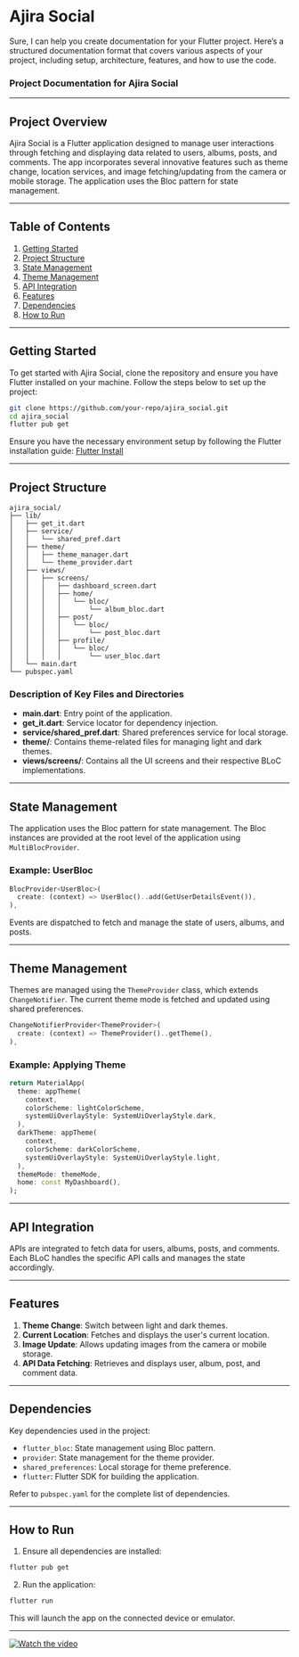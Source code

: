 # Ajira Social
Sure, I can help you create documentation for your Flutter project. Here’s a structured documentation format that covers various aspects of your project, including setup, architecture, features, and how to use the code.

### Project Documentation for Ajira Social

---

## Project Overview

Ajira Social is a Flutter application designed to manage user interactions through fetching and displaying data related to users, albums, posts, and comments. The app incorporates several innovative features such as theme change, location services, and image fetching/updating from the camera or mobile storage. The application uses the Bloc pattern for state management.

---

## Table of Contents

1. [Getting Started](#getting-started)
2. [Project Structure](#project-structure)
3. [State Management](#state-management)
4. [Theme Management](#theme-management)
5. [API Integration](#api-integration)
6. [Features](#features)
7. [Dependencies](#dependencies)
8. [How to Run](#how-to-run)

---

## Getting Started

To get started with Ajira Social, clone the repository and ensure you have Flutter installed on your machine. Follow the steps below to set up the project:

```bash
git clone https://github.com/your-repo/ajira_social.git
cd ajira_social
flutter pub get
```

Ensure you have the necessary environment setup by following the Flutter installation guide: [Flutter Install](https://flutter.dev/docs/get-started/install)

---

## Project Structure

```
ajira_social/
├── lib/
│   ├── get_it.dart
│   ├── service/
│   │   └── shared_pref.dart
│   ├── theme/
│   │   ├── theme_manager.dart
│   │   └── theme_provider.dart
│   ├── views/
│   │   ├── screens/
│   │   │   ├── dashboard_screen.dart
│   │   │   ├── home/
│   │   │   │   └── bloc/
│   │   │   │       └── album_bloc.dart
│   │   │   ├── post/
│   │   │   │   └── bloc/
│   │   │   │       └── post_bloc.dart
│   │   │   ├── profile/
│   │   │   │   └── bloc/
│   │   │   │       └── user_bloc.dart
│   └── main.dart
└── pubspec.yaml
```

### Description of Key Files and Directories

- **main.dart**: Entry point of the application.
- **get_it.dart**: Service locator for dependency injection.
- **service/shared_pref.dart**: Shared preferences service for local storage.
- **theme/**: Contains theme-related files for managing light and dark themes.
- **views/screens/**: Contains all the UI screens and their respective BLoC implementations.

---

## State Management

The application uses the Bloc pattern for state management. The Bloc instances are provided at the root level of the application using `MultiBlocProvider`.

### Example: UserBloc

```dart
BlocProvider<UserBloc>(
  create: (context) => UserBloc()..add(GetUserDetailsEvent()),
),
```

Events are dispatched to fetch and manage the state of users, albums, and posts.

---

## Theme Management

Themes are managed using the `ThemeProvider` class, which extends `ChangeNotifier`. The current theme mode is fetched and updated using shared preferences.

```dart
ChangeNotifierProvider<ThemeProvider>(
  create: (context) => ThemeProvider()..getTheme(),
),
```

### Example: Applying Theme

```dart
return MaterialApp(
  theme: appTheme(
    context,
    colorScheme: lightColorScheme,
    systemUiOverlayStyle: SystemUiOverlayStyle.dark,
  ),
  darkTheme: appTheme(
    context,
    colorScheme: darkColorScheme,
    systemUiOverlayStyle: SystemUiOverlayStyle.light,
  ),
  themeMode: themeMode,
  home: const MyDashboard(),
);
```

---

## API Integration

APIs are integrated to fetch data for users, albums, posts, and comments. Each BLoC handles the specific API calls and manages the state accordingly.

---

## Features

1. **Theme Change**: Switch between light and dark themes.
2. **Current Location**: Fetches and displays the user's current location.
3. **Image Update**: Allows updating images from the camera or mobile storage.
4. **API Data Fetching**: Retrieves and displays user, album, post, and comment data.

---

## Dependencies

Key dependencies used in the project:

- `flutter_bloc`: State management using Bloc pattern.
- `provider`: State management for the theme provider.
- `shared_preferences`: Local storage for theme preference.
- `flutter`: Flutter SDK for building the application.

Refer to `pubspec.yaml` for the complete list of dependencies.

---

## How to Run

1. Ensure all dependencies are installed:

```bash
flutter pub get
```

2. Run the application:

```bash
flutter run
```

This will launch the app on the connected device or emulator.

---
[![Watch the video](https://www.dsecctv.com/images/Demo%20clip%20icon%20md.png)](https://www.loom.com/share/d2e511064b1a45f8ae69d531c9a6cace?sid=e54eb7f6-8839-4ebb-b530-40c3202586cd)

